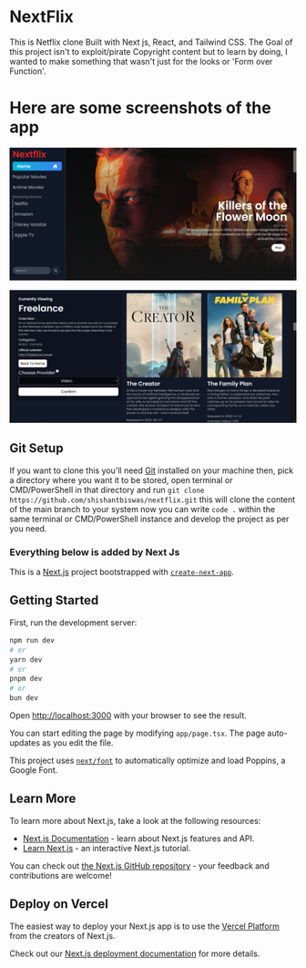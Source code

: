 # NextFlix

This is Netflix clone Built with Next js, React, and Tailwind CSS. The Goal of this project isn't to exploit/pirate Copyright content but to learn by doing, I wanted to make something that wasn't just for the looks or 'Form over Function'.

# Here are some screenshots of the app

![Demo Screenshot 1](./Screenshot%20nextflix%201.png)

![Demo Screenshot 2](./Screenshot%20nextflix%202.png)


## Git Setup 

If you want to clone this you'll need [Git](https://git-scm.com/) installed on your machine then, pick a directory where you want it to be stored, open terminal or CMD/PowerShell in that directory and run `git clone https://github.com/shishantbiswas/nextflix.git` this will clone the content of the main branch to your system now you can write `code .` within the same terminal or CMD/PowerShell instance and develop the project as per you need.

### Everything below is added by Next Js 

This is a [Next.js](https://nextjs.org/) project bootstrapped with [`create-next-app`](https://github.com/vercel/next.js/tree/canary/packages/create-next-app).


## Getting Started



First, run the development server:

```bash
npm run dev
# or
yarn dev
# or
pnpm dev
# or
bun dev
```

Open [http://localhost:3000](http://localhost:3000) with your browser to see the result.

You can start editing the page by modifying `app/page.tsx`. The page auto-updates as you edit the file.

This project uses [`next/font`](https://nextjs.org/docs/basic-features/font-optimization) to automatically optimize and load Poppins, a Google Font.

## Learn More

To learn more about Next.js, take a look at the following resources:

- [Next.js Documentation](https://nextjs.org/docs) - learn about Next.js features and API.
- [Learn Next.js](https://nextjs.org/learn) - an interactive Next.js tutorial.

You can check out [the Next.js GitHub repository](https://github.com/vercel/next.js/) - your feedback and contributions are welcome!

## Deploy on Vercel

The easiest way to deploy your Next.js app is to use the [Vercel Platform](https://vercel.com/new?utm_medium=default-template&filter=next.js&utm_source=create-next-app&utm_campaign=create-next-app-readme) from the creators of Next.js.

Check out our [Next.js deployment documentation](https://nextjs.org/docs/deployment) for more details.
